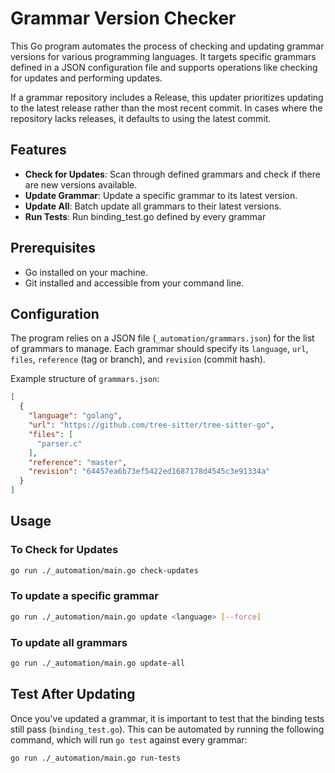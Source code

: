 # Grammar Version Checker

This Go program automates the process of checking and updating grammar versions for various programming languages. It targets specific grammars defined in a JSON configuration file and supports operations like checking for updates and performing updates.

If a grammar repository includes a Release, this updater prioritizes updating to the latest release rather than the most recent commit. In cases where the repository lacks releases, it defaults to using the latest commit. 

## Features

- **Check for Updates**: Scan through defined grammars and check if there are new versions available.
- **Update Grammar**: Update a specific grammar to its latest version.
- **Update All**: Batch update all grammars to their latest versions.
- **Run Tests**: Run binding_test.go defined by every grammar

## Prerequisites

- Go installed on your machine.
- Git installed and accessible from your command line.

## Configuration

The program relies on a JSON file (`_automation/grammars.json`) for the list of grammars to manage. Each grammar should specify its `language`, `url`, `files`, `reference` (tag or branch), and `revision` (commit hash).

Example structure of `grammars.json`:

```json
[
  {
    "language": "golang",
    "url": "https://github.com/tree-sitter/tree-sitter-go",
    "files": [
      "parser.c"
    ],
    "reference": "master",
    "revision": "64457ea6b73ef5422ed1687178d4545c3e91334a"
  }
]
```
## Usage 

### To Check for Updates

```bash
go run ./_automation/main.go check-updates
```

### To update a specific grammar
```bash
go run ./_automation/main.go update <language> [--force]
```

### To update all grammars
```bash
go run ./_automation/main.go update-all
```

## Test After Updating
Once you've updated a grammar, it is important to test that the binding tests still pass (`binding_test.go`). This can be automated by running the following command, which will run `go test` against every grammar:

```bash
go run ./_automation/main.go run-tests
```